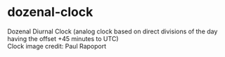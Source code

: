 # dozenal-clock
Dozenal Diurnal Clock (analog clock based on direct divisions of the day having the offset +45 minutes to UTC)  
Clock image credit: Paul Rapoport
